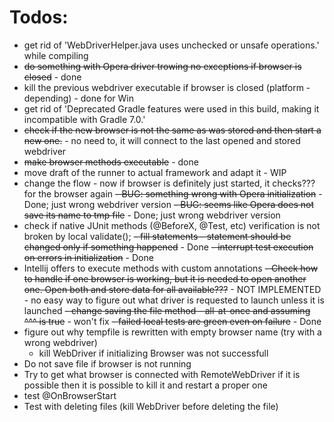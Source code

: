 # Todos:

- get rid of 'WebDriverHelper.java uses unchecked or unsafe operations.' while compiling
- ~~do something with Opera driver trowing no exceptions if browser is closed~~ - done
- kill the previous webdriver executable if browser is closed (platform - depending) - done for Win
- get rid of 'Deprecated Gradle features were used in this build, making it incompatible with Gradle 7.0.'
- ~~check if the new browser is not the same as was stored and then start a new one.~~ - no need to, it will connect to the last opened and stored webdriver
- ~~make browser methods executable~~  - done
- move draft of the runner to actual framework and adapt it - WIP
- change the flow - now if browser is definitely just started, it checks??? for the browser again
~~- BUG: something wrong with Opera initialization~~ - Done; just wrong webdriver version
~~- BUG: seems like Opera does not save its name to tmp file~~ - Done; just wrong webdriver version
- check if native JUnit methods (@BeforeX, @Test, etc) verification is not broken by local validate(); 
~~- fill statements - statement should be changed only if something happened~~ - Done 
~~- interrupt test execution on errors in initialization~~ - Done
- Intellij offers to execute methods with custom annotations
  ~~- Check how to handle if one browser is working, but it is needed to open another one. Open both and store data for all
  available???~~ - NOT IMPLEMENTED  - no easy way to figure out what driver is requested to launch unless it is launched
~~- change saving the file method - all-at-once and assuming ^^^ is true~~ - won't fix
~~- failed local tests are green even on failure~~ - Done
- figure out why tempfile is rewritten with empty browser name (try with a wrong webdriver)
  - kill WebDriver if initializing Browser was not successfull
- Do not save file if browser is not running
- Try to get what browser is connected with RemoteWebDriver if it is possible then it is possible to kill it and 
restart a proper one
- test @OnBrowserStart
- Test with deleting files (kill WebDriver before deleting the file)